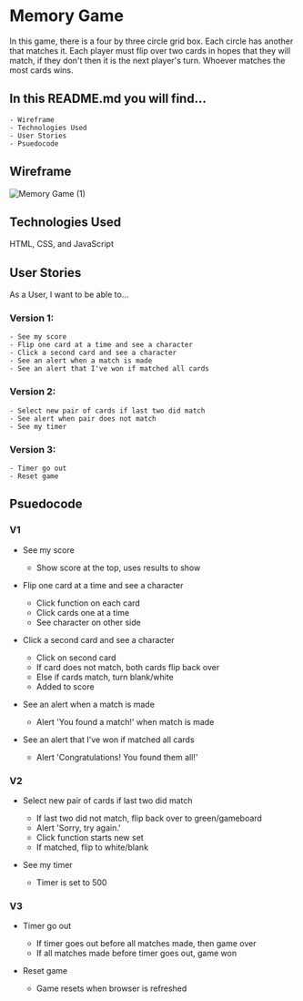 # Memory Game
In this game, there is a four by three circle grid box. Each circle has another that matches it. Each player must flip over two cards in hopes that they will match, if they don't then it is the next player's turn. Whoever matches the most cards wins. 
## In this README.md you will find...
    - Wireframe
    - Technologies Used
    - User Stories
    - Psuedocode

## Wireframe
![Memory Game (1)](https://user-images.githubusercontent.com/113128158/210400440-7866ca0c-4f11-4dc3-b226-aa5808421e5d.jpg)

## Technologies Used
HTML, CSS, and JavaScript

## User Stories

As a User, I want to be able to...

### Version 1:
    - See my score
    - Flip one card at a time and see a character
    - Click a second card and see a character
    - See an alert when a match is made
    - See an alert that I've won if matched all cards
### Version 2:
    - Select new pair of cards if last two did match
    - See alert when pair does not match
    - See my timer
### Version 3:
    - Timer go out
    - Reset game

## Psuedocode
### V1
* See my score
    - Show score at the top, uses results to show
    
* Flip one card at a time and see a character
    - Click function on each card
    - Click cards one at a time
    - See character on other side 
    
* Click a second card and see a character
     - Click on second card
     - If card does not match, both cards flip back over
     - Else if cards match, turn blank/white
     - Added to score
     
* See an alert when a match is made
    - Alert 'You found a match!' when match is made
* See an alert that I've won if matched all cards
    - Alert 'Congratulations! You found them all!'
    
### V2
* Select new pair of cards if last two did match
    - If last two did not match, flip back over to green/gameboard
    - Alert 'Sorry, try again.'
    - Click function starts new set
    - If matched, flip to white/blank
    
* See my timer
    - Timer is set to 500
    
### V3    
* Timer go out
    - If timer goes out before all matches made, then game over
    - If all matches made before timer goes out, game won
    
* Reset game
    - Game resets when browser is refreshed